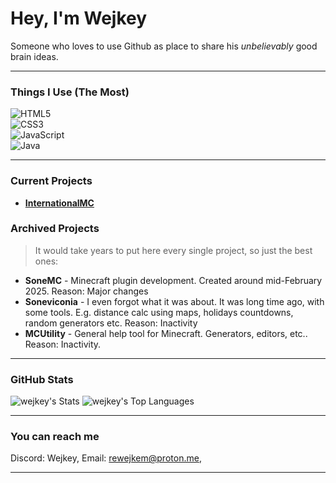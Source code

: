 # Hey, I'm Wejkey

Someone who loves to use Github as place to share his *unbelievably* good brain ideas.

---

### Things I Use (The Most)

![HTML5](https://img.shields.io/badge/HTML5-E34F26?style=flat&logoColor=white)<br>
![CSS3](https://img.shields.io/badge/CSS3-1572B6?style=flat&logoColor=white)<br>
![JavaScript](https://img.shields.io/badge/JavaScript-F7DF1E?style=flat&logoColor=black)<br>
![Java](https://img.shields.io/badge/Java-007396?style=flat&logoColor=white)

---

### Current Projects

- [**InternationalMC**](https://internationalmc.pages.dev) 

### Archived Projects

> It would take years to put here every single project, so just the best ones:

- **SoneMC** - Minecraft plugin development. Created around mid-February 2025. Reason: Major changes
- **Soneviconia** - I even forgot what it was about. It was long time ago, with some tools. E.g. distance calc using maps, holidays countdowns, random generators etc. Reason: Inactivity
- **MCUtility** - General help tool for Minecraft. Generators, editors, etc.. Reason: Inactivity.

---

### GitHub Stats

![wejkey's Stats](https://github-readme-stats.vercel.app/api?username=wejkey&theme=dracula&show_icons=true&hide_border=true&count_private=true)
![wejkey's Top Languages](https://github-readme-stats.vercel.app/api/top-langs/?username=wejkey&theme=dracula&show_icons=true&hide_border=true&layout=compact)

---

### You can reach me

Discord: Wejkey, Email: rewejkem@proton.me, 

---

